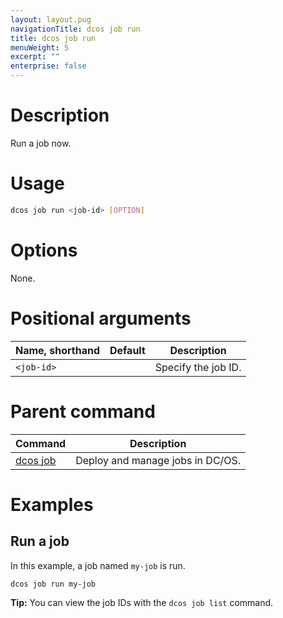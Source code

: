 ```yaml
---
layout: layout.pug
navigationTitle: dcos job run
title: dcos job run
menuWeight: 5
excerpt: ""
enterprise: false
---
```

<!-- This source repo for this topic is https://github.com/dcos/dcos-docs -->

# Description

Run a job now.

# Usage

```bash
dcos job run <job-id> [OPTION]
```

# Options

None.

# Positional arguments

| Name, shorthand  | Default | Description         |
| ---------------- | ------- | ------------------- |
| `<job-id>` |         | Specify the job ID. |

# Parent command

| Command                                           | Description                      |
| ------------------------------------------------- | -------------------------------- |
| [dcos job](/1.10/cli/command-reference/dcos-job/) | Deploy and manage jobs in DC/OS. |

# Examples

## Run a job

In this example, a job named `my-job` is run.

```bash
dcos job run my-job
```

**Tip:** You can view the job IDs with the `dcos job list` command.